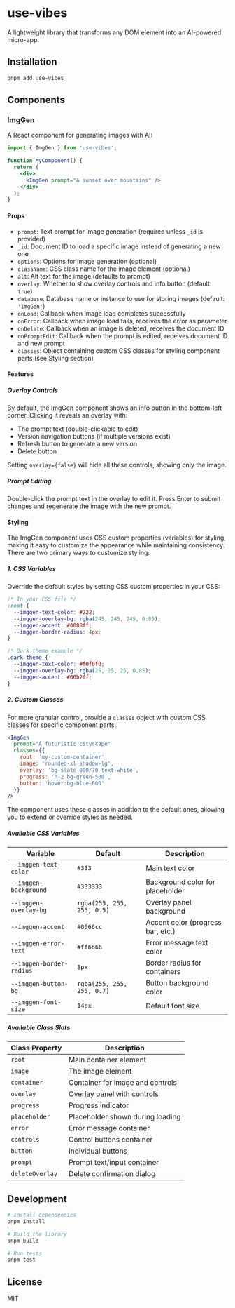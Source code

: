 # use-vibes

A lightweight library that transforms any DOM element into an AI-powered micro-app.

## Installation

```bash
pnpm add use-vibes
```

## Components

### ImgGen

A React component for generating images with AI:

```jsx
import { ImgGen } from 'use-vibes';

function MyComponent() {
  return (
    <div>
      <ImgGen prompt="A sunset over mountains" />
    </div>
  );
}
```

#### Props

- `prompt`: Text prompt for image generation (required unless `_id` is provided)
- `_id`: Document ID to load a specific image instead of generating a new one
- `options`: Options for image generation (optional)
- `className`: CSS class name for the image element (optional)
- `alt`: Alt text for the image (defaults to prompt)
- `overlay`: Whether to show overlay controls and info button (default: `true`)
- `database`: Database name or instance to use for storing images (default: `'ImgGen'`)
- `onLoad`: Callback when image load completes successfully
- `onError`: Callback when image load fails, receives the error as parameter
- `onDelete`: Callback when an image is deleted, receives the document ID
- `onPromptEdit`: Callback when the prompt is edited, receives document ID and new prompt
- `classes`: Object containing custom CSS classes for styling component parts (see Styling section)

#### Features

##### Overlay Controls

By default, the ImgGen component shows an info button in the bottom-left corner. Clicking it reveals an overlay with:

- The prompt text (double-clickable to edit)
- Version navigation buttons (if multiple versions exist)
- Refresh button to generate a new version
- Delete button

Setting `overlay={false}` will hide all these controls, showing only the image.

##### Prompt Editing

Double-click the prompt text in the overlay to edit it. Press Enter to submit changes and regenerate the image with the new prompt.

#### Styling

The ImgGen component uses CSS custom properties (variables) for styling, making it easy to customize the appearance while maintaining consistency. There are two primary ways to customize styling:

##### 1. CSS Variables

Override the default styles by setting CSS custom properties in your CSS:

```css
/* In your CSS file */
:root {
  --imggen-text-color: #222;
  --imggen-overlay-bg: rgba(245, 245, 245, 0.85);
  --imggen-accent: #0088ff;
  --imggen-border-radius: 4px;
}

/* Dark theme example */
.dark-theme {
  --imggen-text-color: #f0f0f0;
  --imggen-overlay-bg: rgba(25, 25, 25, 0.85);
  --imggen-accent: #66b2ff;
}
```

##### 2. Custom Classes

For more granular control, provide a `classes` object with custom CSS classes for specific component parts:

```jsx
<ImgGen 
  prompt="A futuristic cityscape"
  classes={{
    root: 'my-custom-container',
    image: 'rounded-xl shadow-lg',
    overlay: 'bg-slate-800/70 text-white',
    progress: 'h-2 bg-green-500',
    button: 'hover:bg-blue-600',
  }}
/>
```

The component uses these classes in addition to the default ones, allowing you to extend or override styles as needed.

##### Available CSS Variables

| Variable | Default | Description |
| --- | --- | --- |
| `--imggen-text-color` | `#333` | Main text color |
| `--imggen-background` | `#333333` | Background color for placeholder |
| `--imggen-overlay-bg` | `rgba(255, 255, 255, 0.5)` | Overlay panel background |
| `--imggen-accent` | `#0066cc` | Accent color (progress bar, etc.) |
| `--imggen-error-text` | `#ff6666` | Error message text color |
| `--imggen-border-radius` | `8px` | Border radius for containers |
| `--imggen-button-bg` | `rgba(255, 255, 255, 0.7)` | Button background color |
| `--imggen-font-size` | `14px` | Default font size |

##### Available Class Slots

| Class Property | Description |
| --- | --- |
| `root` | Main container element |
| `image` | The image element |
| `container` | Container for image and controls |
| `overlay` | Overlay panel with controls |
| `progress` | Progress indicator |
| `placeholder` | Placeholder shown during loading |
| `error` | Error message container |
| `controls` | Control buttons container |
| `button` | Individual buttons |
| `prompt` | Prompt text/input container |
| `deleteOverlay` | Delete confirmation dialog |

## Development

```bash
# Install dependencies
pnpm install

# Build the library
pnpm build

# Run tests
pnpm test
```

## License

MIT

